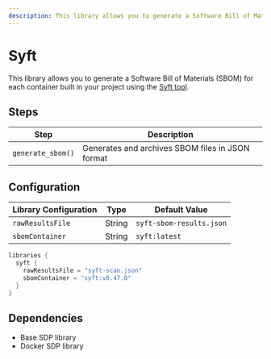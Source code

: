 ```yaml
---
description: This library allows you to generate a Software Bill of Materials (SBOM) for each container built in your project
---
```


# Syft

This library allows you to generate a Software Bill of Materials (SBOM) for each container built in your project using the [Syft tool](https://github.com/anchore/syft).

## Steps

| Step              | Description                                      |
|-------------------|--------------------------------------------------|
| `generate_sbom()` | Generates and archives SBOM files in JSON format |

## Configuration

| Library Configuration | Type   | Default Value            |
|-----------------------|--------|--------------------------|
| `rawResultsFile`      | String | `syft-sbom-results.json` |
| `sbomContainer`       | String | `syft:latest`            |

``` groovy title='pipeline_config.groovy'
libraries {
  syft {
    rawResultsFile = "syft-scan.json"
    sbomContainer = "syft:v0.47.0"
  }
}
```

## Dependencies

* Base SDP library
* Docker SDP library
